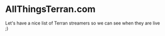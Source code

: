 AllThingsTerran.com
===================

Let's have a nice list of Terran streamers so we can see when they are live ;) 
